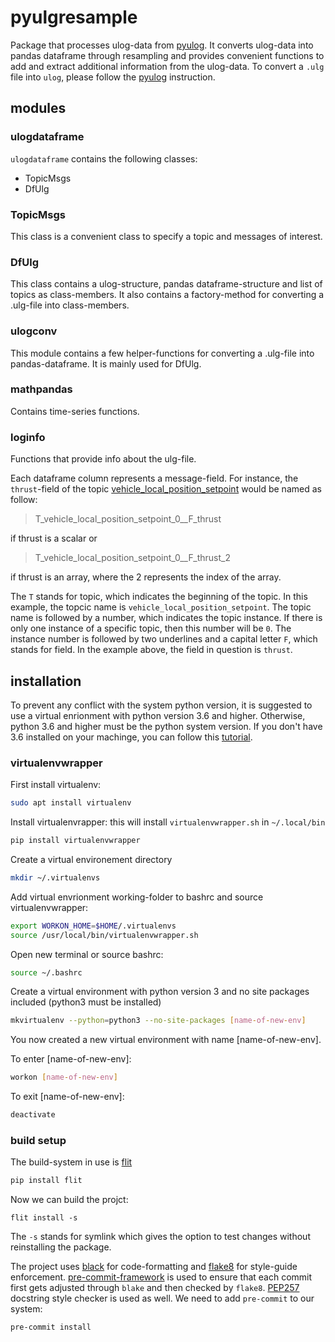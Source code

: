 # pyulgresample
Package that processes ulog-data from [pyulog](https://github.com/PX4/pyulog). It converts ulog-data into pandas dataframe through resampling and provides convenient functions to add and extract additional information from the ulog-data.
To convert a `.ulg` file into `ulog`, please follow the [pyulog](https://github.com/PX4/pyulog) instruction.

## modules

### ulogdataframe
`ulogdataframe` contains the following classes:

- TopicMsgs
- DfUlg

### TopicMsgs
This class is a convenient class to specify a topic and messages of interest.

### DfUlg
This class contains a ulog-structure, pandas dataframe-structure and list of topics as class-members. It also contains a factory-method for converting a .ulg-file into class-members.

### ulogconv
This module contains a few helper-functions for converting a .ulg-file into pandas-dataframe. It is mainly used for DfUlg.

### mathpandas
Contains time-series functions.

### loginfo
Functions that provide info about the ulg-file.


Each dataframe column represents a message-field. For instance, the `thrust`-field of the topic [vehicle_local_position_setpoint](https://github.com/PX4/Firmware/blob/master/msg/vehicle_local_position_setpoint.msg) would be named as follow:

> T_vehicle_local_position_setpoint_0__F_thrust

if thrust is a scalar or

> T_vehicle_local_position_setpoint_0__F_thrust_2

if thrust is an array, where the 2 represents the index of the array.

The `T` stands for topic, which indicates the beginning of the topic. In this example, the topcic name is
`vehicle_local_position_setpoint`. The topic name is followed by a number, which indicates the topic instance. If there is only one instance of a specific topic, then this number will be `0`. The instance number is followed by two underlines and a capital letter `F`, which stands for field. In the example above, the field in question is `thrust`.

## installation
To prevent any conflict with the system python version, it is suggested to use a virtual enrionment with python version 3.6 and higher. Otherwise, python 3.6 and higher must be the python system version.
If you don't have 3.6 installed on your machinge, you can follow this [tutorial](http://ubuntuhandbook.org/index.php/2017/07/install-python-3-6-1-in-ubuntu-16-04-lts/).


### virtualenvwrapper

First install virtualenv:
```bash
sudo apt install virtualenv
```

Install virtualenvrapper: this will install `virtualenvwrapper.sh` in `~/.local/bin`
```bash
pip install virtualenvwrapper
```

Create a virtual environement directory
```bash
mkdir ~/.virtualenvs
```

Add virtual envrionment working-folder to bashrc and source virtualenvwrapper:
```bash
export WORKON_HOME=$HOME/.virtualenvs
source /usr/local/bin/virtualenvwrapper.sh
```

Open new terminal or source bashrc:
```bash
source ~/.bashrc
```

Create a virtual environment with python version 3 and no site packages included (python3 must be installed)
```bash
mkvirtualenv --python=python3 --no-site-packages [name-of-new-env]
```

You now created a new virtual environment with name [name-of-new-env].

To enter [name-of-new-env]:
```bash
workon [name-of-new-env]
```

To exit [name-of-new-env]:
```bash
deactivate
```

### build setup

The build-system in use is [flit](https://flit.readthedocs.io/en/latest/)
```bash
pip install flit
```

Now we can build the projct:
```
flit install -s
```
The `-s` stands for symlink which gives the option to test changes without reinstalling the package.


The project uses [black](https://github.com/ambv/black) for code-formatting and [flake8](https://pypi.org/project/flake8/) for style-guide enforcement. [pre-commit-framework](https://github.com/pre-commit/pre-commit) is used to ensure that each commit first gets adjusted through `blake` and then checked by `flake8`. [PEP257](https://github.com/FalconSocial/pre-commit-mirrors-pep257) docstring style checker is used as well. We need to add `pre-commit` to our
system:
```bash
pre-commit install
```
